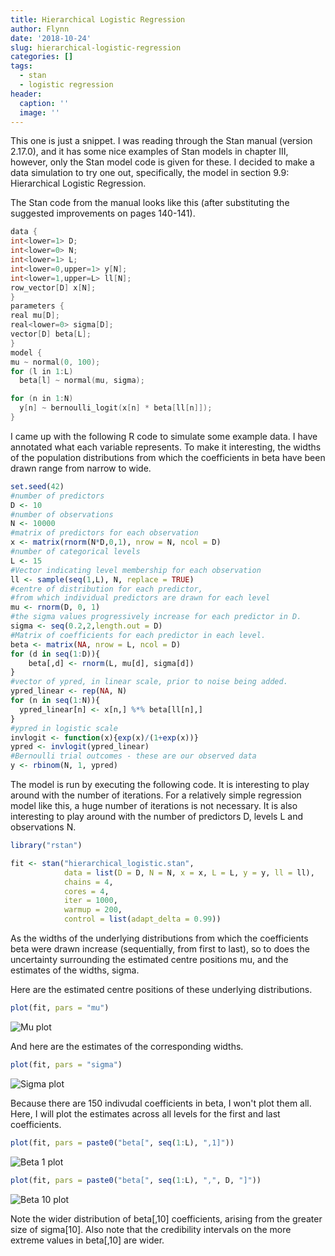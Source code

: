 ```yaml
---
title: Hierarchical Logistic Regression
author: Flynn
date: '2018-10-24'
slug: hierarchical-logistic-regression
categories: []
tags:
  - stan
  - logistic regression
header:
  caption: ''
  image: ''
---
```


This one is just a snippet. I was reading through the Stan manual (version 2.17.0), and it has some nice examples of Stan models in chapter III, however, only the Stan model code is given for these. I decided to make a data simulation to try one out, specifically, the model in section 9.9: Hierarchical Logistic Regression.

The Stan  code from the manual looks like this (after substituting the suggested improvements on pages 140-141). 

```cpp
data {
int<lower=1> D;
int<lower=0> N;
int<lower=1> L;
int<lower=0,upper=1> y[N];
int<lower=1,upper=L> ll[N];
row_vector[D] x[N];
}
parameters {
real mu[D];
real<lower=0> sigma[D];
vector[D] beta[L];
}
model {
mu ~ normal(0, 100);
for (l in 1:L)
  beta[l] ~ normal(mu, sigma);

for (n in 1:N)
  y[n] ~ bernoulli_logit(x[n] * beta[ll[n]]);
}
```
I came up with the following R code to simulate some example data. I have annotated what each variable represents. To make it interesting, the widths of the population distributions from which the coefficients in beta have been drawn range from narrow to wide.

```r
set.seed(42)
#number of predictors
D <- 10
#number of observations
N <- 10000
#matrix of predictors for each observation
x <- matrix(rnorm(N*D,0,1), nrow = N, ncol = D)
#number of categorical levels
L <- 15
#Vector indicating level membership for each observation
ll <- sample(seq(1,L), N, replace = TRUE)
#centre of distribution for each predictor, 
#from which individual predictors are drawn for each level
mu <- rnorm(D, 0, 1)
#the sigma values progressively increase for each predictor in D.
sigma <- seq(0.2,2,length.out = D)
#Matrix of coefficients for each predictor in each level.
beta <- matrix(NA, nrow = L, ncol = D)
for (d in seq(1:D)){
    beta[,d] <- rnorm(L, mu[d], sigma[d])
}
#vector of ypred, in linear scale, prior to noise being added.
ypred_linear <- rep(NA, N)
for (n in seq(1:N)){
  ypred_linear[n] <- x[n,] %*% beta[ll[n],]
}
#ypred in logistic scale
invlogit <- function(x){exp(x)/(1+exp(x))}
ypred <- invlogit(ypred_linear)
#Bernoulli trial outcomes - these are our observed data
y <- rbinom(N, 1, ypred)
```

The model is run by executing the following code. It is interesting to play around with the number of iterations. For a relatively simple regression model like this, a huge number of iterations is not necessary. It is also interesting to play around with the number of predictors D, levels L and observations N.

```r
library("rstan")

fit <- stan("hierarchical_logistic.stan", 
            data = list(D = D, N = N, x = x, L = L, y = y, ll = ll),
            chains = 4, 
            cores = 4, 
            iter = 1000, 
            warmup = 200, 
            control = list(adapt_delta = 0.99))

```

As the widths of the underlying distributions from which the coefficients beta were drawn increase (sequentially, from first to last), so to does the uncertainty surrounding the estimated centre positions mu, and the estimates of the widths, sigma.

Here are the estimated centre positions of these underlying distributions.
```r
plot(fit, pars = "mu")
```
 
![Mu plot](/img/mu_plot.png)


And here are the estimates of the corresponding widths.

```r
plot(fit, pars = "sigma")
```

![Sigma plot](/img/sigma_plot.png)

Because there are 150 indivudal coefficients in beta, I won't plot them all. Here, I will plot the estimates across all levels for the first and last coefficients.

```r
plot(fit, pars = paste0("beta[", seq(1:L), ",1]"))
```
![Beta 1 plot](/img/beta1plot.png)


```r
plot(fit, pars = paste0("beta[", seq(1:L), ",", D, "]"))
```

![Beta 10 plot](/img/beta10plot.png)

Note the wider distribution of beta[,10] coefficients, arising from the greater size of sigma[10]. Also note that the credibility intervals on the more extreme values in beta[,10] are wider.
